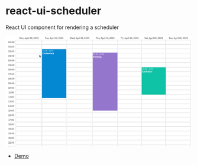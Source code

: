 # react-ui-scheduler

React UI component for rendering a scheduler

![preview](docs/preview.gif)

- [Demo](https://mormat.pagesperso-orange.fr/react-ui-scheduler/)